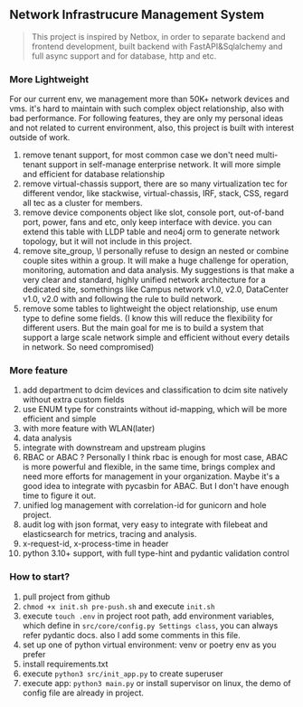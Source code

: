 ## Network Infrastrucure Management System
> This project is inspired by Netbox, in order to separate backend and frontend development, built backend with FastAPI&Sqlalchemy and full async support and 
> for database, http and etc.

### More Lightweight
For our current env, we management more than 50K+ network devices and vms. it's hard to maintain with
such complex object relationship, also with bad performance.
For following features, they are only my personal ideas and not related to current environment, also, this project is built with interest outside of work.
1. remove tenant support, for most common case we don't need multi-tenant support in
   self-manage enterprise network. It will more simple and efficient for database relationship
2. remove virtual-chassis support, there are so many virtualization tec for different vendor,
   like stackwise, virtual-chassis, IRF, stack, CSS, regard all tec as a cluster for members.
3. remove device components object like slot, console port, out-of-band port, power, fans and etc, only keep interface with device. you can extend this table with LLDP table and neo4j orm to generate network topology, but it will not include in this project.
4. remove site_group, \I personally refuse to design an nested or combine couple sites within a group. It will make a huge challenge for operation, monitoring, automation and data analysis. My suggestions is that make a very clear and standard, highly unified network architecture for a dedicated site, somethings like Campus network v1.0, v2.0, DataCenter v1.0, v2.0 with and following the rule to build network.
5. remove some tables to lightweight the object relationship, use enum type to define some fields. (I know this will reduce the flexibility for different users. But the main goal for me is to build a system that support a large scale network simple and efficient without every details in network. So need compromised)
### More feature 
1. add department to dcim devices and  classification to dcim site natively without extra custom fields
2. use ENUM type for constraints without id-mapping, which will be more efficient and simple
3. with more feature with WLAN(later)
4. data analysis
5. integrate with downstream and upstream plugins
6. RBAC or ABAC ?
   Personally I think rbac is enough for most case, ABAC is more powerful and flexible, in the same time, brings complex and need more efforts for management in your organization. Maybe it's a good idea to integrate with pycasbin for ABAC. But I don't have enough time to figure it out. 
7. unified log management with correlation-id for gunicorn and hole project.
8. audit log with json format, very easy to integrate with filebeat and elasticsearch for metrics, tracing and analysis.
9. x-request-id, x-process-time in header
10. python 3.10+ support, with full type-hint and pydantic validation control


### How to start?
1. pull project from github
2. `chmod +x init.sh pre-push.sh` and  execute `init.sh`
3. execute `touch .env` in project root path, add environment variables, which define in `src/core/config.py Settings class`, you can always refer pydantic docs. also I add some comments in this file.
4. set up one of python virtual environment: venv or poetry env as you prefer
5. install requirements.txt 
6. execute `python3 src/init_app.py` to create superuser 
7. execute app: `python3 main.py` or install supervisor on linux, the demo of config file are already in project.